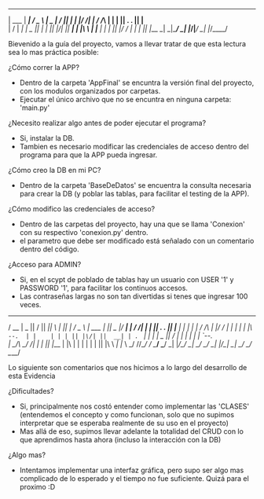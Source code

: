 
______  _____   ___  ______ ___  ___ _____ 
| ___ \|  ___| / _ \ |  _  \|  \/  ||  ___|
| |_/ /| |__  / /_\ \| | | || .  . || |__  
|    / |  __| |  _  || | | || |\/| ||  __| 
| |\ \ | |___ | | | || |/ / | |  | || |___ 
\_| \_|\____/ \_| |_/|___/  \_|  |_/\____/ 
                                           
                                           
Bievenido a la guía del proyecto, vamos a llevar tratar de que esta lectura sea lo mas práctica posible:

¿Cómo correr la APP?
- Dentro de la carpeta 'AppFinal' se encuntra la versión final del proyecto, con los modulos organizados por carpetas.
- Ejecutar el único archivo que no se encuntra en ninguna carpeta: 'main.py'

¿Necesito realizar algo antes de poder ejecutar el programa?
- Si, instalar la DB.
- Tambien es necesario modificar las credenciales de acceso dentro del programa para que la APP pueda ingresar.

¿Cómo creo la DB en mi PC?
- Dentro de la carpeta 'BaseDeDatos' se encuentra la consulta necesaria para crear la DB (y poblar las tablas, para facilitar el testing de la APP).

¿Cómo modifico las credenciales de acceso?
- Dentro de las carpetas del proyecto, hay una que se llama 'Conexion' con su respectivo 'conexion.py' dentro.
- el parametro que debe ser modificado está señalado con un comentario dentro del código.

¿Acceso para ADMIN?
- Si, en el scypt de poblado de tablas hay un usuario con USER '1' y PASSWORD '1', para facilitar los continuos accesos.
- Las contraseñas largas no son tan divertidas si tenes que ingresar 100 veces.

 _____  _____ ___  ___ _____  _   _  _____   ___  ______  _____  _____  _____ 
/  __ \|  _  ||  \/  ||  ___|| \ | ||_   _| / _ \ | ___ \|_   _||  _  |/  ___|
| /  \/| | | || .  . || |__  |  \| |  | |  / /_\ \| |_/ /  | |  | | | |\ `--. 
| |    | | | || |\/| ||  __| | . ` |  | |  |  _  ||    /   | |  | | | | `--. \
| \__/\\ \_/ /| |  | || |___ | |\  |  | |  | | | || |\ \  _| |_ \ \_/ //\__/ /
 \____/ \___/ \_|  |_/\____/ \_| \_/  \_/  \_| |_/\_| \_| \___/  \___/ \____/ 
                                                                              
                                                                              
Lo siguiente son comentarios que nos hicimos a lo largo del desarrollo de esta Evidencia

¿Dificultades?
- Si, principalmente nos costó entender como implementar las 'CLASES' (entendemos el concepto y como funcionan, solo que no supimos interpretar
que se esperaba realmente de su uso en el proyecto)
- Mas allá de eso, supimos llevar adelante la totalidad del CRUD con lo que aprendimos hasta ahora (incluso la interacción con la DB)

¿Algo mas?
- Intentamos implementar una interfaz gráfica, pero supo ser algo mas complicado de lo esperado y el tiempo no fue suficiente. Quizá para el proximo :D

